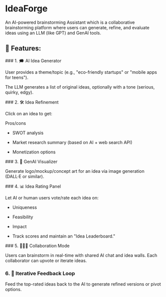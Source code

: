 # IdeaForge

An AI-powered brainstorming Assistant which is a collaborative brainstorming platform where users can generate, refine, and evaluate ideas using an LLM (like GPT) and GenAI tools.


## 🔧 Features:


<p>
### 1. 🗯️ AI Idea Generator

User provides a theme/topic (e.g., "eco-friendly startups" or "mobile apps for teens").

The LLM generates a list of original ideas, optionally with a tone (serious, quirky, edgy).

</p>

<p>
### 2. 🛠️ Idea Refinement

Click on an idea to get:

Pros/cons

- SWOT analysis

- Market research summary (based on AI + web search API)

- Monetization options
</p>


<p>
### 3. 🎨 GenAI Visualizer

Generate logo/mockup/concept art for an idea via image generation (DALL·E or similar).

</p>

<p>
### 4. 📊 Idea Rating Panel

Let AI or human users vote/rate each idea on:

- Uniqueness

- Feasibility

- Impact

- Track scores and maintain an "Idea Leaderboard."
</p>


<p>
### 5. 🧑‍🤝‍🧑 Collaboration Mode

Users can brainstorm in real-time with shared AI chat and idea walls. Each collaborator can upvote or iterate ideas.

</p>


### 6. 🔁 Iterative Feedback Loop

Feed the top-rated ideas back to the AI to generate refined versions or pivot options.
